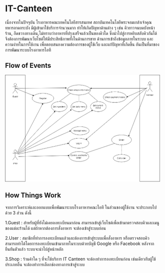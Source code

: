 # IT-Canteen

เนื่องจากในปัจจุบัน โรงอาหารคณะเทคโนโลยีสารสนเทศ สถาบันเทคโนโลยีพระจอมเกล้าเจ้าคุณทหารลาดกระบัง มีผู้เข้ามาใช้บริการจำนวนมาก ทำให้เกิดปัญหาด้านต่าง ๆ เช่น
คิวยาวจนบดบังหน้าร้าน, กีดขวางทางเดิน,ไม่ทราบว่าอาหารที่ปรุงเสร็จแล้วเป็นของคิวใด ซึ่งนำไปสู่การหยิบสลับคิวกันได้ จึงต้องการพัฒนาเว็บไซต์ให้มีประสิทธิภาพทั้งในด้านการขาย ด้านการเข้าถึงข้อมูลภายในระบบ และความง่ายในการใช้งาน เพื่อตอบสนองความต้องการของผู้ใช้เว็บ และแก้ปัญหาที่เกิดขึ้น อันเป็นที่มาของการพัฒนาระบบโรงอาหารไอที

## Flow of Events
![](/usecase.jpg)

## How Things Work

จากการวิเคราะห์และออกแบบเพื่อพัฒนาระบบโรงอาหารคณะไอที ในส่วนของผู้ใช้งาน จะประกอบไปด้วย 3 ส่วน ดังนี้

1.Guest : สำหรับผู้ที่ยังไม่เคยลงทะเบียนมาก่อน สามารถเข้าสู่เว็บไซต์เพื่อเข้ามาตรวจสอบคิวและเมนูของแต่ละร้านได้ แต่ถ้าหากต้องการสั่งอาหาร จะต้องเข้าสู่ระบบก่อน

2.User : สมาชิกที่ทำการลงทะเบียนแล้วและต้องการเข้าสู่ระบบเพื่อสั่งอาหาร หรือตรวจสอบคิว สามารถทำได้โดยการลงทะเบียนเข้ามาภายในระบบด้วยบัญชี Google หรือ Facebook หลังจากยืนยันตัวแล้ว ระบบจะนำไปสู่หน้าหลัก

3.Shop : ร้านค้าใด ๆ ที่จะใช้บริการ IT Canteen จะต้องทำการลงทะเบียนก่อน เช่นเดียวกับผู้ใช้ประเภทอื่น จะต้องทำการเลือกช่องทางการเข้าสู่ระบบ

